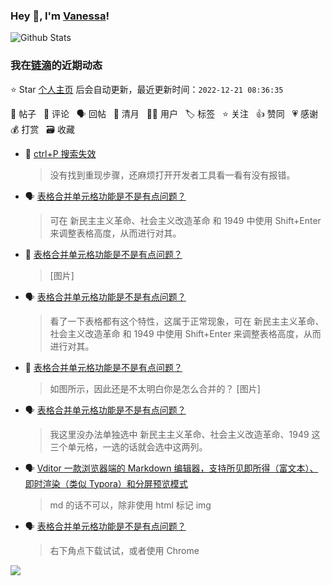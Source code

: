 ### Hey 👋, I'm [Vanessa](http://vanessa.b3log.org/)!

![Github Stats](https://github-readme-stats.vercel.app/api?username=Vanessa219&show_icons=true)

<!--events start -->

### 我在[链滴](https://ld246.com)的近期动态

⭐️ Star [个人主页](https://github.com/Vanessa219/Vanessa219) 后会自动更新，最近更新时间：`2022-12-21 08:36:35`

📝 帖子 &nbsp; 💬 评论 &nbsp; 🗣 回帖 &nbsp; 🌙 清月 &nbsp; 👨‍💻 用户 &nbsp; 🏷️ 标签 &nbsp; ⭐️ 关注 &nbsp; 👍 赞同 &nbsp; 💗 感谢 &nbsp; 💰 打赏 &nbsp; 🗃 收藏

* 💬 [ctrl+P 搜索失效](https://ld246.com/article/1671503347587/comment/1671537471694#comments)

  > 没有找到重现步骤，还麻烦打开开发者工具看一看有没有报错。
* 🗣 [表格合并单元格功能是不是有点问题？](https://ld246.com/article/1670058423507/comment/1671451272014#comments)

  > 可在 新民主主义革命、社会主义改造革命 和 1949 中使用 Shift+Enter 来调整表格高度，从而进行对其。
* 💬 [表格合并单元格功能是不是有点问题？](https://ld246.com/article/1670058423507/comment/1671179553827#comments)

  > [图片]
* 🗣 [表格合并单元格功能是不是有点问题？](https://ld246.com/article/1670058423507/comment/1671117488330#comments)

  > 看了一下表格都有这个特性，这属于正常现象，可在 新民主主义革命、社会主义改造革命 和 1949 中使用 Shift+Enter 来调整表格高度，从而进行对其。
* 💬 [表格合并单元格功能是不是有点问题？](https://ld246.com/article/1670058423507/comment/1671071145984#comments)

  > 如图所示，因此还是不太明白你是怎么合并的？ [图片]
* 🗣 [表格合并单元格功能是不是有点问题？](https://ld246.com/article/1670058423507/comment/1671003980138#comments)

  > 我这里没办法单独选中 新民主主义革命、社会主义改造革命、1949 这三个单元格，一选的话就会选中这两列。
* 🗣 [Vditor 一款浏览器端的 Markdown 编辑器，支持所见即所得（富文本）、即时渲染（类似 Typora）和分屏预览模式](https://ld246.com/article/1549638745630/comment/1671069266404#comments)

  > md 的话不可以，除非使用 html 标记 img
* 🗣 [表格合并单元格功能是不是有点问题？](https://ld246.com/article/1670058423507/comment/1670987916704#comments)

  > 右下角点下载试试，或者使用 Chrome


<!--events end -->

<a title="Hits" target="_blank" href="https://github.com/Vanessa219/Vanessa219"><img src="https://hits.b3log.org/Vanessa219/Vanessa219.svg"></a>
